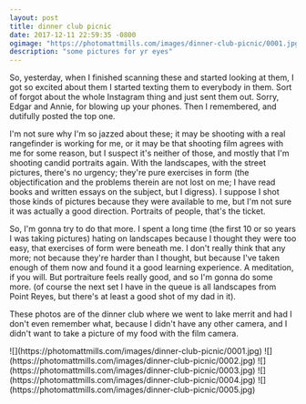```yaml
---
layout: post
title: dinner club picnic
date: 2017-12-11 22:59:35 -0800
ogimage: "https://photomattmills.com/images/dinner-club-picnic/0001.jpg"
description: "some pictures for yr eyes"
---
```


So, yesterday, when I finished scanning these and started looking at them, I got so excited about them I started texting them to everybody in them. Sort of forgot about the whole Instagram thing and just sent them out. Sorry, Edgar and Annie, for blowing up your phones. Then I remembered, and dutifully posted the top one.

I'm not sure why I'm so jazzed about these; it may be shooting with a real rangefinder is working for me, or it may be that shooting film agrees with me for some reason, but I suspect it's neither of those, and mostly that I'm shooting candid portraits again. With the landscapes, with the street pictures, there's no urgency; they're pure exercises in form (the objectification and the problems therein are not lost on me; I have read books and written essays on the subject, but I digress). I suppose I shot those kinds of pictures because they were available to me, but I'm not sure it was actually a good direction. Portraits of people, that's the ticket.

So, I'm gonna try to do that more. I spent a long time (the first 10 or so years I was taking pictures) hating on landscapes because I thought they were too easy, that exercises of form were beneath me. I don't really think that any more; not because they're harder than I thought, but because I've taken enough of them now and found it a good learning experience. A meditation, if you will. But portraiture feels really good, and so I'm gonna do some more. (of course the next set I have in the queue is all landscapes from Point Reyes, but there's at least a good shot of my dad in it).

These photos are of the dinner club where we went to lake merrit and had I don't even remember what, because I didn't have any other camera, and I didn't want to take a picture of my food with the film camera. 

<span style="display:block;" class="center">
![](https://photomattmills.com/images/dinner-club-picnic/0001.jpg)
<span class="caption"></span>
![](https://photomattmills.com/images/dinner-club-picnic/0002.jpg)
<span class="caption"></span>
![](https://photomattmills.com/images/dinner-club-picnic/0003.jpg)
<span class="caption"></span>
![](https://photomattmills.com/images/dinner-club-picnic/0004.jpg)
<span class="caption"></span>
![](https://photomattmills.com/images/dinner-club-picnic/0005.jpg)
<span class="caption"></span>
</span>
